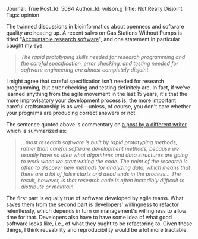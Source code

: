 Journal: True
Post_Id: 5084
Author_Id: wilson.g
Title: Not Really Disjoint
Tags: opinion

<p>The twinned discussions in bioinformatics about openness and software quality are heating up. A recent salvo on Gas Stations Without Pumps is titled "<a href="http://gasstationwithoutpumps.wordpress.com/2012/08/27/accountable-research-software/">Accountable research software</a>", and one statement in particular caught my eye:</p>
<blockquote><p><em>The rapid prototyping skills needed for research programming and the careful specification, error checking, and testing needed for software engineering are almost completely disjoint.</em></p></blockquote>
<p>I might agree that careful specification isn't needed for research programming, but error checking and testing definitely are. In fact, if we've learned anything from the agile movement in the last 15 years, it's that the more improvisatory your development process is, the more important careful craftsmanship is as well&mdash;unless, of course, you don't care whether your programs are producing correct answers or not.</p>
<p>The sentence quoted above is commentary on <a href="http://bytesizebio.net/index.php/2012/08/24/can-we-make-research-software-accountable/"> a post by a different writer</a> which is summarized as:</p>
<blockquote><p><em>...most research software is built by rapid prototyping methods, rather than careful software development methods, because we usually have no idea what algorithms and data structures are going to work when we start writing the code. The point of the research is often to discover new methods for analyzing data, which means that there are a lot of false starts and dead ends in the process... The result, however, is that research code is often incredibly difficult to distribute or maintain.</em></p></blockquote>
<p>The first part is equally true of software developed by agile teams. What saves them from the second part is developers' willingness to refactor relentlessly, which depends in turn on management's willingness to allow time for that. Developers also have to have some idea of what good software looks like, i.e., of what they ought to be refactoring <em>to</em>. Given those things, I think reusability and reproducibility would be a lot more tractable.</p>
